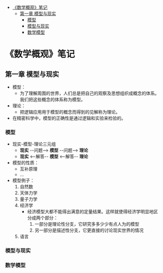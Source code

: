 <!-- TOC -->

- [《数学概观》笔记](#数学概观笔记)
    - [第一章 模型与现实](#第一章-模型与现实)
        - [模型](#模型)
        - [模型与现实](#模型与现实)
        - [数学模型](#数学模型)

<!-- /TOC -->

# 《数学概观》笔记

## 第一章 模型与现实

- 模型：
    - 为了理解周围的世界，人们总是把自己的观察及思想组织成概念的体系。我们把这些概念的体系称为模型。
- 理论：
    - 把逻辑应用用于模型的概念而得到的见解称为理论。
- 在精密科学中，模型的正确性是通过逻辑和实验来检验的。

### 模型

- 现实-模型-理论三元组
    - **现实** --问题--> **模型** --问题--> **理论**
    - **现实** <--解答-- **模型** <--解答-- **理论**
- 模型的性质：
    - 互补原理
    - ...
- 模型例子：
    1. 自然数
    2. 天体力学
    3. 量子力学
    4. 经济学
        - 经济模型大都不能得出满意的定量结果。这样就使得经济学明显地区分成两个部分：
            1. 一部分是理论性分支，它研究多多少少有点人为的模型
            2. 另一部分是描述性分支，它更直接的讨论现实世界的情况
    5. 语言

### 模型与现实

### 数学模型
